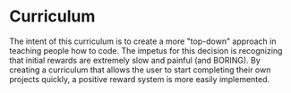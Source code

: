 # Curriculum

The intent of this curriculum is to create a more "top-down" approach in teaching people how to code. The impetus for this decision is recognizing that initial rewards are extremely slow and painful (and BORING). By creating a curriculum that allows the user to start completing their own projects quickly, a positive reward system is more easily implemented.
